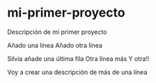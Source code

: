 # mi-primer-proyecto
Descripción de mi primer proyecto

Añado una línea
Añado otra línea

Silvia añade una última fila
Otra línea más
Y otra!!

Voy a crear una descripción 
de más
de una línea
